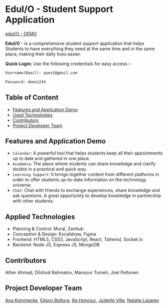 # EduI/O - Student Support Application

[eduI/O - DEMO](https://edu-io.onrender.com/)

**EduI/O** - is a comprehensive student support application that helps Students to have everything they need at the same time and in the same place, making their daily lives easier.

**Quick Login:** Use the following credentials for easy access –

```markdown 
Username(Email): quest@gmail.com

Password: demo1234
```


## Table of Content

- [Features and Application Demo](#features-and-application-demo)
- [Used Technologies](#used-technologies)
- [Contributors](#contributors)
- [Project Developer Team](#project-developer-team)


## Features and Application Demo

- `Calendar`: A powerful tool that helps students keep all their appointments up to date and gathered in one place.
- `Academia`: The place where students can share knowledge and clarify doubts in a practical and quick way.
- `Learning Support`: It brings together content from different platforms in order to offer students up-to-date information on the technology universe.
- `Chat`: Chat with friends to exchange experiences, share knowledge and ask questions. A great opportunity to develop knowledge in partnership with other students.


## Applied Technologies

- Planning & Control: Mural, Zenhub
- Conception & Design: Excalidraw, Figma
- Frontend: HTML5, CSS3, JavaScript, React, Tailwind, Socket.io
- Backend: Node JS, Express JS, MongoDB

## Contributors

Ather Ahmad, Dilshod Rahmatov, Mansour Tumeh, Joel Peltonen

## Project Developer Team

[Ana Kümmecke](https://github.com/AninhaCSK), [Edson Bottura](https://github.com/edbottura), [Ilie Honciuc](https://github.com/eleeyeah), [Judielle Villa](https://github.com/CaimeoAI), [Natalie Lazarev](https://github.com/nat-laz)


